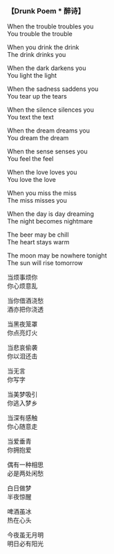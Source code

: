 ### 【Drunk Poem * 醉诗】

When the trouble troubles you  
You trouble the trouble

When you drink the drink  
The drink drinks you

When the dark darkens you  
You light the light

When the sadness saddens you  
You tear up the tears

When the silence silences you  
You text the text

When the dream dreams you  
You dream the dream

When the sense senses you  
You feel the feel

When the love loves you  
You love the love

When you miss the miss  
The miss misses you

When the day is day dreaming  
The night becomes nightmare

The beer may be chill  
The heart stays warm

The moon may be nowhere tonight  
The sun will rise tomorrow

当烦事烦你  
你心烦意乱

当你借酒浇愁  
酒亦把你浇透

当黑夜笼罩  
你点亮灯火

当悲哀偷袭  
你以泪还击

当无言  
你写字

当美梦吸引  
你逃入梦乡

当深有感触  
你心随意走

当爱垂青  
你拥抱爱

偶有一种相思  
必是两处闲愁

白日做梦  
半夜惊醒

啤酒虽冰  
热在心头

今夜虽无月明  
明日必有阳光
